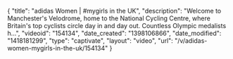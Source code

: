 {
    "title": "adidas Women | #mygirls in the UK",
    "description": "Welcome to Manchester's Velodrome, home to the National Cycling Centre, where Britain's top cyclists circle day in and day out. Countless Olympic medalists h...",
    "videoid": "154134",
    "date_created": "1398106866",
    "date_modified": "1418181299",
    "type": "captivate",
    "layout": "video",
    "url": "\/v\/adidas-women-mygirls-in-the-uk\/154134"
}